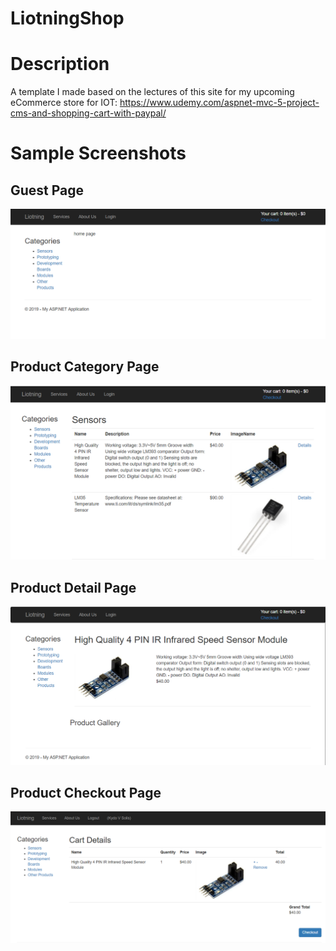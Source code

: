 LiotningShop
========================

# Description
A template I made based on the lectures of this site for my upcoming eCommerce store for IOT:
https://www.udemy.com/aspnet-mvc-5-project-cms-and-shopping-cart-with-paypal/

# Sample Screenshots

## Guest Page
 ![Main Page Guest](https://raw.githubusercontent.com/kdvsolis/LiotningShop/master/screenshots/GuestLandingPage.PNG)
## Product Category Page
 ![Product Category Page](https://raw.githubusercontent.com/kdvsolis/LiotningShop/master/screenshots/ProductCategoryPage.PNG)
## Product Detail Page
 ![Product Detail Page](https://raw.githubusercontent.com/kdvsolis/LiotningShop/master/screenshots/ProductDetailPage.PNG)
## Product Checkout Page
 ![Product Checkout Page](https://raw.githubusercontent.com/kdvsolis/LiotningShop/master/screenshots/ProductCheckout.PNG)